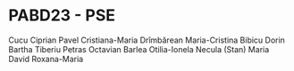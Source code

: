 # PABD23 - PSE
Cucu Ciprian
Pavel Cristiana-Maria
Drîmbărean Maria-Cristina
Bibicu Dorin
Bartha Tiberiu
Petras Octavian
Barlea Otilia-Ionela
Necula (Stan) Maria
David Roxana-Maria